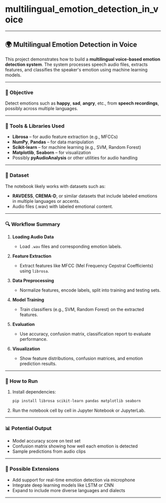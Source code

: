 # multilingual_emotion_detection_in_voice


---

## 🌍 Multilingual Emotion Detection in Voice

This project demonstrates how to build a **multilingual voice-based emotion detection system**. The system processes speech audio files, extracts features, and classifies the speaker's emotion using machine learning models.

---

### 🎯 Objective

Detect emotions such as **happy**, **sad**, **angry**, etc., from **speech recordings**, possibly across multiple languages.

---

### 🧰 Tools & Libraries Used

* **Librosa** – for audio feature extraction (e.g., MFCCs)
* **NumPy**, **Pandas** – for data manipulation
* **Scikit-learn** – for machine learning (e.g., SVM, Random Forest)
* **Matplotlib**, **Seaborn** – for visualization
* Possibly **pyAudioAnalysis** or other utilities for audio handling

---

### 📁 Dataset

The notebook likely works with datasets such as:

* **RAVDESS**, **CREMA-D**, or similar datasets that include labeled emotions in multiple languages or accents.
* Audio files (.wav) with labeled emotional content.

---

### 🔍 Workflow Summary

1. **Loading Audio Data**

   * Load `.wav` files and corresponding emotion labels.

2. **Feature Extraction**

   * Extract features like MFCC (Mel Frequency Cepstral Coefficients) using `librosa`.

3. **Data Preprocessing**

   * Normalize features, encode labels, split into training and testing sets.

4. **Model Training**

   * Train classifiers (e.g., SVM, Random Forest) on the extracted features.

5. **Evaluation**

   * Use accuracy, confusion matrix, classification report to evaluate performance.

6. **Visualization**

   * Show feature distributions, confusion matrices, and emotion prediction results.

---

### 🚀 How to Run

1. Install dependencies:

   ```bash
   pip install librosa scikit-learn pandas matplotlib seaborn
   ```

2. Run the notebook cell by cell in Jupyter Notebook or JupyterLab.

---

### 📊 Potential Output

* Model accuracy score on test set
* Confusion matrix showing how well each emotion is detected
* Sample predictions from audio clips

---

### 🔮 Possible Extensions

* Add support for real-time emotion detection via microphone
* Integrate deep learning models like LSTM or CNN
* Expand to include more diverse languages and dialects

---


